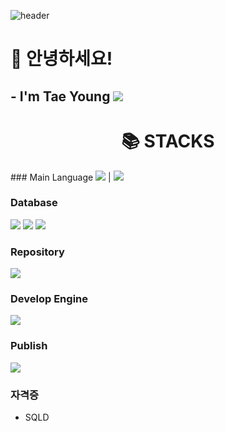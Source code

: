 <!-- info -->
![header](https://capsule-render.vercel.app/api?type=wave&color=auto&height=300&section=header&text=Welcome&fontSize=90)
# :wave: 안녕하세요!

## - I'm Tae Young <img src="https://img.shields.io/badge/Android App Developer-34A853?style=for-the-badge&logo=android&logoColor=white">

<!-- Language logo-->
<div align=center><h1>📚 STACKS</h1></div>
### Main Language 
<img src="https://img.shields.io/badge/react-61DAFB?style=for-the-badge&logo=react&logoColor=black" /> | <img src="https://img.shields.io/badge/node.js-339933?style=for-the-badge&logo=Node.js&logoColor=white" />

### Database
<img src="https://img.shields.io/badge/Firebase-DD2C00?style=for-the-badge&logo=firebase&logoColor=white" /> <img src="https://img.shields.io/badge/MySQL-4479A1?style=for-the-badge&logo=mysql&logoColor=white" /> <img src="https://img.shields.io/badge/SQLite-003B57?style=for-the-badge&logo=sqlite&logoColor=white" />

### Repository 
<img src="https://img.shields.io/badge/github-181717?style=for-the-badge&logo=github&logoColor=white">

### Develop Engine
<img src="https://img.shields.io/badge/Android Studio-3DDC84?style=for-the-badge&logo=android studio&logoColor=white" />

### Publish
<img src="https://img.shields.io/badge/Play Store-4285F4?style=for-the-badge&logo=chrome web store&logoColor=white" />

### 자격증
- SQLD
